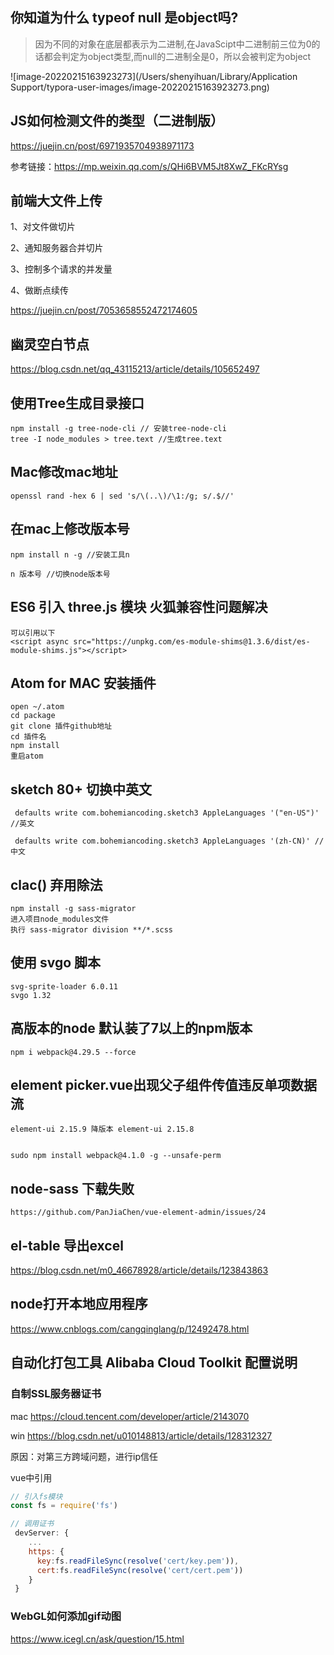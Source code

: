 ## 你知道为什么 typeof null 是object吗?

> 因为不同的对象在底层都表示为二进制,在JavaScipt中二进制前三位为0的话都会判定为object类型,而null的二进制全是0，所以会被判定为object

![image-20220215163923273](/Users/shenyihuan/Library/Application Support/typora-user-images/image-20220215163923273.png)



## JS如何检测文件的类型（二进制版）

https://juejin.cn/post/6971935704938971173

参考链接：https://mp.weixin.qq.com/s/QHi6BVM5Jt8XwZ_FKcRYsg



## 前端大文件上传

1、对文件做切片

2、通知服务器合并切片

3、控制多个请求的并发量

4、做断点续传

https://juejin.cn/post/7053658552472174605



## 幽灵空白节点

https://blog.csdn.net/qq_43115213/article/details/105652497



## 使用Tree生成目录接口

```
npm install -g tree-node-cli // 安装tree-node-cli
tree -I node_modules > tree.text //生成tree.text
```



## Mac修改mac地址

```
openssl rand -hex 6 | sed 's/\(..\)/\1:/g; s/.$//'
```



## 在mac上修改版本号

```
npm install n -g //安装工具n

n 版本号 //切换node版本号

```



## ES6 引入 three.js 模块 火狐兼容性问题解决

```
可以引用以下
<script async src="https://unpkg.com/es-module-shims@1.3.6/dist/es-module-shims.js"></script>
```



## Atom for MAC 安装插件

```
open ~/.atom
cd package
git clone 插件github地址
cd 插件名
npm install
重启atom
```



## sketch 80+ 切换中英文

```
 defaults write com.bohemiancoding.sketch3 AppleLanguages '("en-US")' //英文
 
 defaults write com.bohemiancoding.sketch3 AppleLanguages '(zh-CN)' //中文
```



## clac() 弃用除法

```
npm install -g sass-migrator
进入项目node_modules文件
执行 sass-migrator division **/*.scss
```



## 使用 svgo 脚本

```
svg-sprite-loader 6.0.11
svgo 1.32
```



## 高版本的node 默认装了7以上的npm版本

```
npm i webpack@4.29.5 --force
```



## element picker.vue出现父子组件传值违反单项数据流

```
element-ui 2.15.9 降版本 element-ui 2.15.8
```

```

sudo npm install webpack@4.1.0 -g --unsafe-perm
```



## node-sass  下载失败

```
https://github.com/PanJiaChen/vue-element-admin/issues/24
```



## el-table 导出excel

https://blog.csdn.net/m0_46678928/article/details/123843863



## node打开本地应用程序

https://www.cnblogs.com/cangqinglang/p/12492478.html



## 自动化打包工具 Alibaba Cloud Toolkit 配置说明



### 自制SSL服务器证书

mac https://cloud.tencent.com/developer/article/2143070

win https://blog.csdn.net/u010148813/article/details/128312327

原因：对第三方跨域问题，进行ip信任

vue中引用

```js
// 引入fs模块
const fs = require('fs')

// 调用证书
 devServer: {
    ...
    https: {
      key:fs.readFileSync(resolve('cert/key.pem')),
      cert:fs.readFileSync(resolve('cert/cert.pem'))
    }
 }
```



### WebGL如何添加gif动图

https://www.icegl.cn/ask/question/15.html





